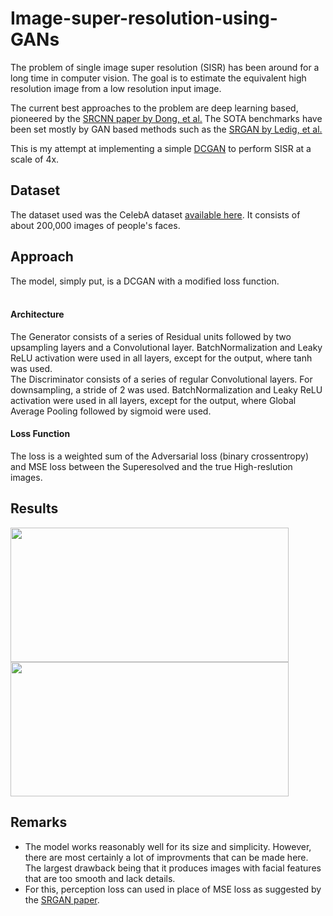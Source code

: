 # Image-super-resolution-using-GANs
The problem of single image super resolution (SISR) has been around for a long time in computer vision. The goal is to estimate the equivalent high resolution image from a low resolution input image. </br>
 
The current best approaches to the problem are deep learning based, pioneered by the [SRCNN paper by Dong, et al.](https://arxiv.org/pdf/1501.00092.pdf) The SOTA benchmarks have been set mostly by GAN based methods such as the [SRGAN by Ledig, et al.](https://arxiv.org/pdf/1609.04802.pdf)
<br/>

This is my attempt at implementing a simple [DCGAN](https://arxiv.org/pdf/1511.06434.pdf) to perform SISR at a scale of 4x.


## Dataset 
The dataset used was the CelebA dataset [available here](https://www.kaggle.com/jessicali9530/celeba-dataset). It consists of about 200,000 images of people's faces.

## Approach
The model, simply put, is a DCGAN with a modified loss function. <br/><br/>

#### Architecture
The Generator consists of a series of Residual units followed by two upsampling layers and a Convolutional layer. BatchNormalization and Leaky ReLU activation were used in all layers, except for the output, where tanh was used.<br/>
The Discriminator consists of a series of regular Convolutional layers. For downsampling, a stride of 2 was used. BatchNormalization and Leaky ReLU activation were used in all layers, except for the output, where Global Average Pooling followed by sigmoid were used.

#### Loss Function
The loss is a weighted sum of the Adversarial loss (binary crossentropy) and MSE loss between the Superesolved and the true High-reslution images.

## Results
<p align="left">
<img align = left width="445" height="215" src="https://user-images.githubusercontent.com/91228207/160922479-beedd0af-bbc5-40c8-be4c-7a49ac576b3c.png"/>
</p>
</ br>
<p>
<img align = center width="445" height="215" src="https://user-images.githubusercontent.com/91228207/160922487-31d603e6-1c77-4756-af4e-76383cfc318a.png"/>
</p>


## Remarks
- The model works reasonably well for its size and simplicity. However, there are most certainly a lot of improvments that can be made here. The largest drawback being that it produces images with facial features that are too smooth and lack details. 
- For this, perception loss can used in place of MSE loss as suggested by the [SRGAN paper](https://arxiv.org/pdf/1609.04802.pdf).

